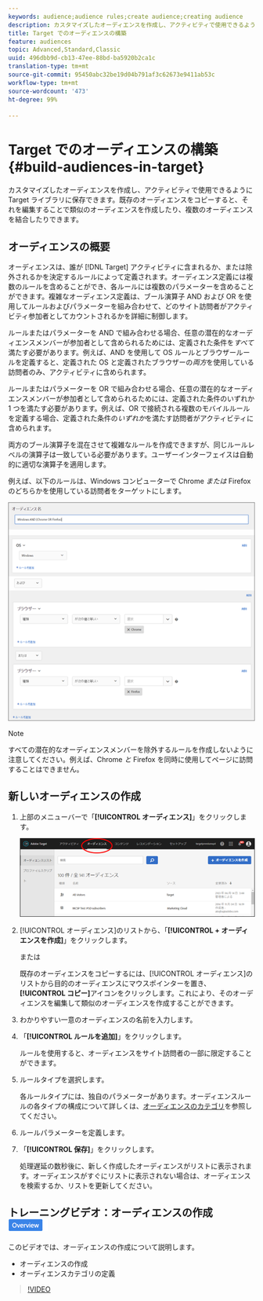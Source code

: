 ```yaml
---
keywords: audience;audience rules;create audience;creating audience
description: カスタマイズしたオーディエンスを作成し、アクティビティで使用できるように Target ライブラリに保存できます。既存のオーディエンスをコピーすると、それを編集することで類似のオーディエンスを作成したり、複数のオーディエンスを結合したりできます。
title: Target でのオーディエンスの構築
feature: audiences
topic: Advanced,Standard,Classic
uuid: 496dbb9d-cb13-47ee-88bd-ba5920b2ca1c
translation-type: tm+mt
source-git-commit: 95450abc32be19d04b791af3c62673e9411ab53c
workflow-type: tm+mt
source-wordcount: '473'
ht-degree: 99%

---
```



# Target でのオーディエンスの構築{#build-audiences-in-target}

カスタマイズしたオーディエンスを作成し、アクティビティで使用できるように Target ライブラリに保存できます。既存のオーディエンスをコピーすると、それを編集することで類似のオーディエンスを作成したり、複数のオーディエンスを結合したりできます。

## オーディエンスの概要

オーディエンスは、誰が [!DNL Target] アクティビティに含まれるか、または除外されるかを決定するルールによって定義されます。オーディエンス定義には複数のルールを含めることができ、各ルールには複数のパラメーターを含めることができます。複雑なオーディエンス定義は、ブール演算子 AND および OR を使用してルールおよびパラメーターを組み合わせて、どのサイト訪問者がアクティビティ参加者としてカウントされるかを詳細に制御します。

ルールまたはパラメーターを AND で組み合わせる場合、任意の潜在的なオーディエンスメンバーが参加者として含められるためには、定義された条件を&#x200B;*すべて*&#x200B;満たす必要があります。例えば、AND を使用して OS ルールとブラウザールールを定義すると、定義された OS と定義されたブラウザーの&#x200B;*両方*&#x200B;を使用している訪問者のみ、アクティビティに含められます。

ルールまたはパラメーターを OR で組み合わせる場合、任意の潜在的なオーディエンスメンバーが参加者として含められるためには、定義された条件のいずれか 1 つを満たす必要があります。例えば、OR で接続される複数のモバイルルールを定義する場合、定義された条件の&#x200B;*いずれか*&#x200B;を満たす訪問者がアクティビティに含められます。

両方のブール演算子を混在させて複雑なルールを作成できますが、同じルールレベルの演算子は一致している必要があります。ユーザーインターフェイスは自動的に適切な演算子を適用します。

例えば、以下のルールは、Windows コンピューターで Chrome *または* Firefox のどちらかを使用している訪問者をターゲットにします。

![オーディエンスを作成](assets/audience_create.png)

>[!NOTE]
>
>すべての潜在的なオーディエンスメンバーを除外するルールを作成しないように注意してください。例えば、Chrome *と* Firefox を同時に使用してページに訪問することはできません。

## 新しいオーディエンスの作成

1. 上部のメニューバーで「**[!UICONTROL オーディエンス]**」をクリックします。

   ![](assets/audiences_list.png)

1. [!UICONTROL オーディエンス]のリストから、「**[!UICONTROL + オーディエンスを作成]**」をクリックします。

   または

   既存のオーディエンスをコピーするには、[!UICONTROL オーディエンス]のリストから目的のオーディエンスにマウスポインターを置き、**[!UICONTROL コピー]**&#x200B;アイコンをクリックします。これにより、そのオーディエンスを編集して類似のオーディエンスを作成することができます。

1. わかりやすい一意のオーディエンスの名前を入力します。
1. 「**[!UICONTROL ルールを追加]**」をクリックします。

   ルールを使用すると、オーディエンスをサイト訪問者の一部に限定することができます。
1. ルールタイプを選択します。

   各ルールタイプには、独自のパラメーターがあります。オーディエンスルールの各タイプの構成について詳しくは、[オーディエンスのカテゴリ](/help/c-target/c-audiences/c-target-rules/target-rules.md#concept_E3A77E42F1644503A829B5107B20880D)を参照してください。
1. ルールパラメーターを定義します。
1. 「**[!UICONTROL 保存]**」をクリックします。

   処理遅延の数秒後に、新しく作成したオーディエンスがリストに表示されます。オーディエンスがすぐにリストに表示されない場合は、オーディエンスを検索するか、リストを更新してください。

## トレーニングビデオ：オーディエンスの作成 ![概要バッジ](/help/assets/overview.png)

このビデオでは、オーディエンスの作成について説明します。

* オーディエンスの作成
* オーディエンスカテゴリの定義

>[!VIDEO](https://video.tv.adobe.com/v/17392)